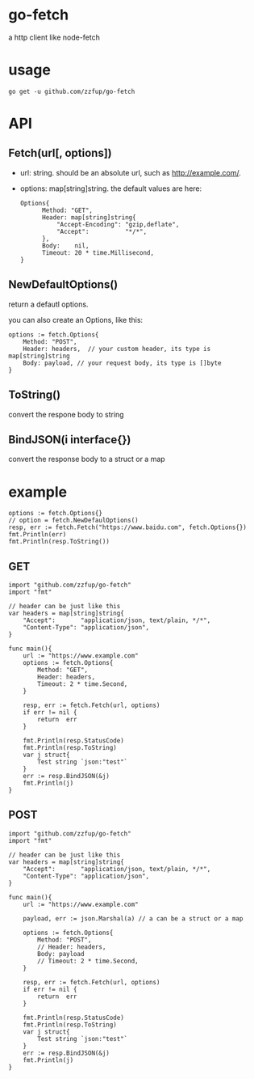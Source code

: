 # go-fetch

a http client like node-fetch

# usage

```
go get -u github.com/zzfup/go-fetch
```

# API

## Fetch(url[, options])

- url: string. should be an absolute url, such as http://example.com/.
- options: map[string]string. the default values are here:

  ```golang
  Options{
  		Method: "GET",
  		Header: map[string]string{
  			"Accept-Encoding": "gzip,deflate",
  			"Accept":          "*/*",
  		},
        Body:    nil,
        Timeout: 20 * time.Millisecond,
  }
  ```

## NewDefaultOptions()

return a defautl options.

you can also create an Options, like this:

```golang
options := fetch.Options{
	Method: "POST",
    Header: headers,  // your custom header, its type is map[string]string
    Body: payload, // your request body, its type is []byte
}
```

## ToString()

convert the respone body to string

## BindJSON(i interface{})

convert the response body to a struct or a map

# example

```golang
options := fetch.Options{}
// option = fetch.NewDefaulOptions()
resp, err := fetch.Fetch("https://www.baidu.com", fetch.Options{})
fmt.Println(err)
fmt.Println(resp.ToString())
```

## GET

```golang
import "github.com/zzfup/go-fetch"
import "fmt"

// header can be just like this
var headers = map[string]string{
	"Accept":       "application/json, text/plain, */*",
	"Content-Type": "application/json",
}

func main(){
    url := "https://www.example.com"
    options := fetch.Options{
		Method: "GET",
        Header: headers,
        Timeout: 2 * time.Second,
	}

    resp, err := fetch.Fetch(url, options)
	if err != nil {
		return  err
	}

    fmt.Println(resp.StatusCode)
    fmt.Println(resp.ToString)
    var j struct{
        Test string `json:"test"`
    }
    err := resp.BindJSON(&j)
    fmt.Println(j)
}
```

## POST

```golang
import "github.com/zzfup/go-fetch"
import "fmt"

// header can be just like this
var headers = map[string]string{
	"Accept":       "application/json, text/plain, */*",
	"Content-Type": "application/json",
}

func main(){
    url := "https://www.example.com"

    payload, err := json.Marshal(a) // a can be a struct or a map

    options := fetch.Options{
		Method: "POST",
        // Header: headers,
        Body: payload
        // Timeout: 2 * time.Second,
	}

    resp, err := fetch.Fetch(url, options)
	if err != nil {
		return  err
	}

    fmt.Println(resp.StatusCode)
    fmt.Println(resp.ToString)
    var j struct{
        Test string `json:"test"`
    }
    err := resp.BindJSON(&j)
    fmt.Println(j)
}
```
